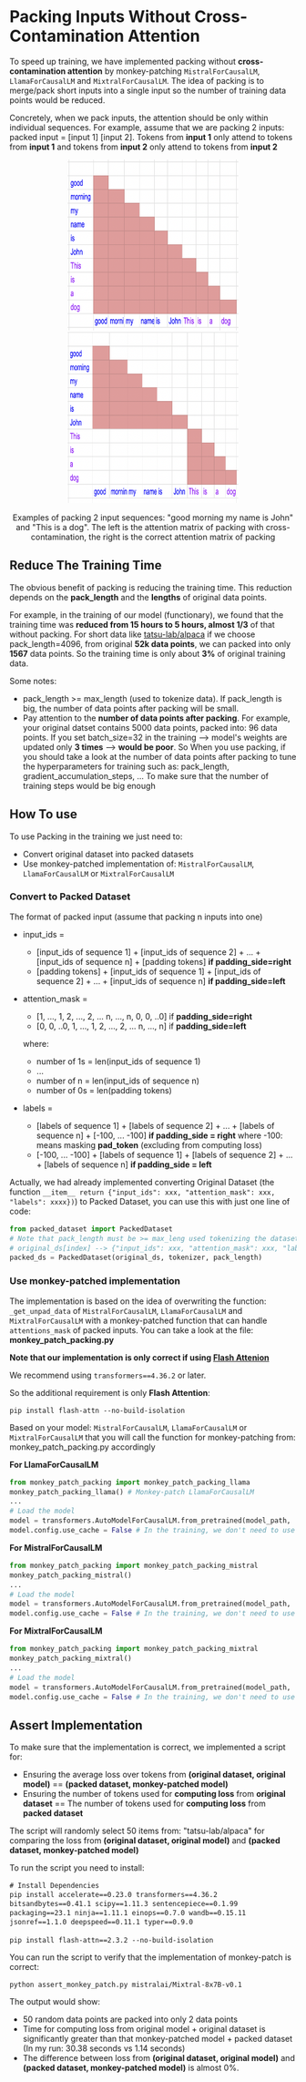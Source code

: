 # Packing Inputs Without Cross-Contamination Attention

To speed up training, we have implemented packing without **cross-contamination attention** by monkey-patching ``MistralForCausalLM``, ``LlamaForCausalLM`` and ``MixtralForCausalLM``. The idea of packing is to merge/pack short inputs into a single input so the number of training data points would be reduced.

Concretely, when we pack inputs, the attention should be only within individual sequences. For example, assume that we are packing 2 inputs: packed input = [input 1] [input 2]. Tokens from **input 1** only attend to tokens from **input 1** and tokens from **input 2** only attend to tokens from **input 2**

<p align="center">
  <img src="assets/cross_contamination.png", width="300", height="300">
  <img src="assets/correct_packing_attention.png", width="300", height="300">
</p>
<p align="center">
Examples of packing 2 input sequences: "good morning my name is John" and "This is a dog". The left is the attention matrix of packing with cross-contamination, the right is the correct attention matrix of packing</p>

## Reduce The Training Time
The obvious benefit of packing is reducing the training time. This reduction depends on the **pack_length** and the **lengths** of original data points. 

For example, in the training of our model (functionary), we found that the training time was **reduced from 15 hours to 5 hours, almost 1/3** of that without packing. For short data like [tatsu-lab/alpaca](https://huggingface.co/datasets/tatsu-lab/alpaca) if we choose pack_length=4096, from original **52k data points**, we can packed into only **1567** data points. So the training time is only about **3%** of original training data.

Some notes:
+ pack_length >= max_length (used to tokenize data). If pack_length is big, the number of data points after packing will be small.
+ Pay attention to the **number of data points after packing**. For example, your original datset contains 5000 data points, packed into: 96 data points. If you set batch_size=32 in the training --> model's weights are updated only **3 times** --> **would be poor**. So When you use packing, if you should take a look at the number of data points after packing to tune the hyperparameters for training such as: pack_length, gradient_accumulation_steps, ... To make sure that the number of training steps would be big enough

## How To use

To use Packing in the training we just need to:
+ Convert original dataset into packed datasets
+ Use monkey-patched implementation of: ``MistralForCausalLM``, ``LlamaForCausalLM`` or ``MixtralForCausalLM``

### Convert to Packed Dataset
The format of packed input (assume that packing n inputs into one)
+ input_ids = 
  + [input_ids of sequence 1] + [input_ids of sequence 2] + ...  + [input_ids of sequence n] + [padding tokens] **if padding_side=right**
  + [padding tokens] + [input_ids of sequence 1] + [input_ids of sequence 2] + ...  + [input_ids of sequence n] **if padding_side=left**

+ attention_mask = 
  + [1, ..., 1, 2, ..., 2, ... n, ..., n, 0, 0, ..0] if **padding_side=right** 
  + [0, 0, ..0, 1, ..., 1, 2, ..., 2, ... n, ..., n] if **padding_side=left**
  
  where: 
  + number of 1s = len(input_ids of sequence 1)
  + ...
  + number of n = len(input_ids of sequence n)
  + number of 0s = len(padding tokens)

+ labels = 
  + [labels of sequence 1] + [labels of sequence 2] + ...  + [labels of sequence n] + [-100, ... -100] **if padding_side = right** where -100: means masking **pad_token** (excluding from computing loss)
  + [-100, ... -100] + [labels of sequence 1] + [labels of sequence 2] + ...  + [labels of sequence n] **if padding_side = left** 


Actually, we had already implemented converting Original Dataset (the function ``__item__ return {"input_ids": xxx, "attention_mask": xxx, "labels": xxxx})``) to Packed Dataset, you can use this with just one line of code:
```python
from packed_dataset import PackedDataset
# Note that pack_length must be >= max_leng used tokenizing the dataset
# original_ds[index] --> {"input_ids": xxx, "attention_mask": xxx, "labels": xxx}, labels is not necessarily required
packed_ds = PackedDataset(original_ds, tokenizer, pack_length)
```
### Use monkey-patched implementation
The implementation is based on the idea of overwriting the function: ``_get_unpad_data`` of ``MistralForCausalLM``, ``LlamaForCausalLM`` and ``MixtralForCausalLM`` with a monkey-patched function that can handle ``attentions_mask`` of packed inputs. You can take a look at the file: **monkey_patch_packing.py**


**Note that our implementation is only correct if using [Flash Attenion](https://github.com/Dao-AILab/flash-attention)**

We recommend using ``transformers==4.36.2`` or later.

So the additional requirement is only **Flash Attention**:

```
pip install flash-attn --no-build-isolation
```

Based on your model: ``MistralForCausalLM``,  ``LlamaForCausalLM`` or ``MixtralForCausalLM`` that you will call the function for monkey-patching from: monkey_patch_packing.py accordingly

**For LlamaForCausalLM**
```python 
from monkey_patch_packing import monkey_patch_packing_llama
monkey_patch_packing_llama() # Monkey-patch LlamaForCausalLM
...
# Load the model
model = transformers.AutoModelForCausalLM.from_pretrained(model_path, ...)
model.config.use_cache = False # In the training, we don't need to use cache, note: must add this or can encounter assertion error
```
**For MistralForCausalLM**
```python
from monkey_patch_packing import monkey_patch_packing_mistral
monkey_patch_packing_mistral()
...
# Load the model
model = transformers.AutoModelForCausalLM.from_pretrained(model_path, ...)
model.config.use_cache = False # In the training, we don't need to use cache, note: must add this
```

**For MixtralForCausalLM**
```python
from monkey_patch_packing import monkey_patch_packing_mixtral
monkey_patch_packing_mixtral()
...
# Load the model
model = transformers.AutoModelForCausalLM.from_pretrained(model_path, ...)
model.config.use_cache = False # In the training, we don't need to use cache, note: must add this
```

## Assert Implementation
To make sure that the implementation is correct, we implemented a script for:
+ Ensuring the average loss over tokens from **(original dataset, original model)** == **(packed dataset, monkey-patched model)**
+ Ensuring the number of tokens used for **computing loss** from **original dataset** == The number of tokens used for **computing loss** from **packed dataset**

The script will randomly select 50 items from: "tatsu-lab/alpaca" for comparing the loss from **(original dataset, original model)** and **(packed dataset, monkey-patched model)**

To run the script you need to install:
```shell
# Install Dependencies
pip install accelerate==0.23.0 transformers==4.36.2 bitsandbytes==0.41.1 scipy==1.11.3 sentencepiece==0.1.99 packaging==23.1 ninja==1.11.1 einops==0.7.0 wandb==0.15.11 jsonref==1.1.0 deepspeed==0.11.1 typer==0.9.0

pip install flash-attn==2.3.2 --no-build-isolation
```

You can run the script to verify that the implementation of monkey-patch is correct:

```shell
python assert_monkey_patch.py mistralai/Mixtral-8x7B-v0.1
```

The output would show:
+ 50 random data points are packed into only 2 data points 
+ Time for computing loss from original model + original dataset is significantly greater than that monkey-patched model + packed dataset (In my run: 30.38 seconds vs 1.14 seconds)
+ The difference between loss from **(original dataset, original model)** and **(packed dataset, monkey-patched model)** is almost 0%.